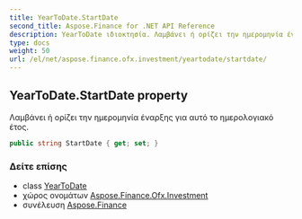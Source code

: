 ```yaml
---
title: YearToDate.StartDate
second_title: Aspose.Finance for .NET API Reference
description: YearToDate ιδιοκτησία. Λαμβάνει ή ορίζει την ημερομηνία έναρξης για αυτό το ημερολογιακό έτος.
type: docs
weight: 50
url: /el/net/aspose.finance.ofx.investment/yeartodate/startdate/
---
```

## YearToDate.StartDate property

Λαμβάνει ή ορίζει την ημερομηνία έναρξης για αυτό το ημερολογιακό έτος.

```csharp
public string StartDate { get; set; }
```

### Δείτε επίσης

* class [YearToDate](../)
* χώρος ονομάτων [Aspose.Finance.Ofx.Investment](../../yeartodate/)
* συνέλευση [Aspose.Finance](../../../)


